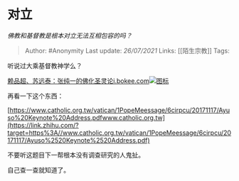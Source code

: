 # 对立
*佛教和基督教是根本对立无法互相包容的吗？*

> Author: #Anonymity 
Last update: *26/07/2021* 
Links: [[陌生宗教]]
Tags:  

听说过大乘基督教神学么？

[赖品超、苏远泰：张纯一的佛化圣灵论​i.bokee.com![图标](https://pic1.zhimg.com/v2-bf96c5caffb2ccb2feedfec9eb9d6204_ipico.jpg)](https://link.zhihu.com/?target=http%3A//i.bokee.com/v1.php/blog/view/uname/rjjdt/bid/6903988)

  

再看一下这个东西：

[https://www.catholic.org.tw/vatican/1PopeMeessage/6cirpcu/20171117/Ayuso%20Keynote%20Address.pdf​www.catholic.org.tw](https://link.zhihu.com/?target=https%3A//www.catholic.org.tw/vatican/1PopeMeessage/6cirpcu/20171117/Ayuso%2520Keynote%2520Address.pdf)

  

不要听这题目下一帮根本没有调查研究的人鬼扯。

  

自己查一查就知道了。

  
